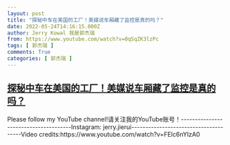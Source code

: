 ```yaml
---
layout: post
title: "探秘中车在美国的工厂！美媒说车厢藏了监控是真的吗？"
date: 2022-05-24T14:16:15.000Z
author: Jerry Kowal 我是郭杰瑞
from: https://www.youtube.com/watch?v=0qSqZK3lzPc
tags: [ 郭杰瑞 ]
comments: True
categories: [ 郭杰瑞 ]
---
```

<!--1653401775000-->
[探秘中车在美国的工厂！美媒说车厢藏了监控是真的吗？](https://www.youtube.com/watch?v=0qSqZK3lzPc)
------

<div>
Please follow my YouTube channel!请关注我的YouTube账号！--------------------------------------Instagram: jerry.jierui--------------------------------------Video credits:https://www.youtube.com/watch?v=FElc6nYIzA0
</div>
